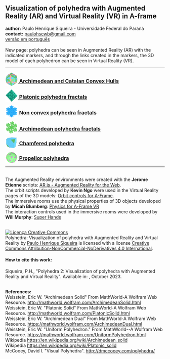 <link rel="stylesheet" href="scripts/style.css">
<link rel="icon" type="image/png" href="ArchimedeanCatalanHulls/vr/salas/imagens/icone.png">
<h2>Visualization of polyhedra with Augmented Reality (AR) and Virtual Reality (VR) in A-frame</h2>
 <b>author:</b> Paulo Henrique Siqueira - Universidade Federal do Paraná
 <br><b>contact:</b> <a href="#">paulohscwb@gmail.com</a>
 <br><a href="https://paulohscwb.github.io/polyhedra2/pt-br/">versão em português</a>
 <br><br> New page: polyhedra can be seen in Augmented Reality (AR) with the indicated markers, and through the links created in the markers, the 3D model of each polyhedron can be seen in Virtual Reality (VR).
<hr>
<h3 style="margin-top:3px"><a target="_blank" href="ArchimedeanCatalanHulls/"><img src="ArchimedeanCatalanHulls/ar/7A.png" style="margin-bottom:-10px" width="40"> Archimedean and Catalan Convex Hulls</a></h3>
<h3 style="margin-top:3px"><a target="_blank" href="fractalplatonic/"><img src="fractalplatonic/ar/14A.png" style="margin-bottom:-10px" width="40"> Platonic polyhedra fractals</a></h3>
<h3 style="margin-top:3px"><a target="_blank" href="fractalnonconvex/"><img src="fractalnonconvex/ar/19A.png" style="margin-bottom:-10px" width="40"> Non convex polyhedra fractals</a></h3>
<h3 style="margin-top:3px"><a target="_blank" href="fractalarchimedean/"><img src="fractalarchimedean/ar/37A.png" style="margin-bottom:-10px" width="40"> Archimedean polyhedra fractals</a></h3>
<h3 style="margin-top:3px"><a target="_blank" href="chamfered/"><img src="chamfered/ar/56A.png" style="margin-bottom:-10px" width="40"> Chamfered polyhedra</a></h3>
<h3 style="margin-top:3px"><a target="_blank" href="propellor/"><img src="propellor/ar/65A.png" style="margin-bottom:-10px" width="40"> Propellor polyhedra</a></h3>

<!--<h3 style="margin-top:5px; text-align:center;"><a target="_blank" href="all/">&#x1f4c4; Complete list of polyhedra</a></h3>
<hr>
<h3 align="center">Immersive rooms</h3>
<p align="center"><img src="catalan/vr/salas/videos/catalan.gif" style="max-width: 47%; border-radius:5px; margin-right:10px" loading="lazy"/><img src="nonconvex/vr/salas/videos/nonconvex1.gif" style="max-width: 47%; border-radius:5px;" loading="lazy"/></p>
<h3 align="center">Augmented Reality and 3D models</h3>
<p align="center"><img src="johnson1/ar/johnson1.gif" style="max-width: 92%; border-radius:5px;" loading="lazy"/></p>-->
<hr>
<br>The Augmented Reality environments were created with the <b>Jerome Etienne</b> scripts: <a href="https://github.com/jeromeetienne/AR.js" target="_blank">AR.js - Augmented Reality for the Web</a>.
<br>The orbit scripts developed by <b>Kevin Ngo</b> were used in the Virtual Reality pages of the 3D models: <a href="https://github.com/supermedium/superframe/tree/master/components/orbit-controls/" target="_blank"> Orbit controls for A-Frame</a>.
<br>The immersive rooms use the physical properties of 3D objects developed by <b>Micah Blumberg</b>: <a  href="https://github.com/c-frame/aframe-physics-system" target="_blank"> Physics for A-Frame VR</a>
<br>The interaction controls used in the immersive rooms were developed by <b>Will Murphy</b>: <a  href="https://github.com/c-frame/aframe-super-hands-component" target="_blank"> Super Hands</a>
<br>

<br><a rel="license" href="http://creativecommons.org/licenses/by-nc-nd/4.0/"><img alt="Licença Creative Commons" style="border-width:0" src="https://i.creativecommons.org/l/by-nc-nd/4.0/88x31.png" loading="lazy"/></a><br /><span xmlns:dct="http://purl.org/dc/terms/" property="dct:title">Polyhedra: Visualization of polyhedra with Augmented Reality and Virtual Reality</span> by <a xmlns:cc="http://creativecommons.org/ns#" href="https://paulohscwb.github.io/polyhedra/" property="cc:attributionName" rel="cc:attributionURL">Paulo Henrique Siqueira</a> is licensed with a license <a rel="license" href="http://creativecommons.org/licenses/by-nc-nd/4.0/">Creative Commons Attribution-NonCommercial-NoDerivatives 4.0 International</a>.

<h4>How to cite this work:</h4> 
<p>Siqueira, P.H., "Polyhedra 2: Visualization of polyhedra with Augmented Reality and Virtual Reality". Available in: <https://paulohscwb.github.io/polyhedra2/>, October 2023.</p>
<!--<a target="_blank" href="https://doi.org/10.5281/zenodo.8271425"><img src="https://zenodo.org/badge/DOI/10.5281/zenodo.8271425.svg" alt="DOI"></a>-->

<br><b>References:</b>
<br>Weisstein, Eric W. "Archimedean Solid" From MathWorld-A Wolfram Web Resource. <a href="http://mathworld.wolfram.com/ArchimedeanSolid.html" target="_blank">http://mathworld.wolfram.com/ArchimedeanSolid.html</a>
<br>Weisstein, Eric W. "Platonic Solid" From MathWorld-A Wolfram Web Resource. <a href="http://mathworld.wolfram.com/PlatonicSolid.html" target="_blank">http://mathworld.wolfram.com/PlatonicSolid.html</a>
<br>Weisstein, Eric W. "Archimedean Dual" From MathWorld-A Wolfram Web Resource. <a href="https://mathworld.wolfram.com/ArchimedeanDual.html" target="_blank">https://mathworld.wolfram.com/ArchimedeanDual.html</a>
<br>Weisstein, Eric W. "Uniform Polyhedron." From MathWorld--A Wolfram Web Resource. <a href="https://mathworld.wolfram.com/UniformPolyhedron.html" target="_blank">https://mathworld.wolfram.com/UniformPolyhedron.html</a>
<br>Wikipedia <a href="https://en.wikipedia.org/wiki/Archimedean_solid" target="_blank">https://en.wikipedia.org/wiki/Archimedean_solid</a>
<br>Wikipedia <a href="https://en.wikipedia.org/wiki/en.wikipedia.org/wiki/Platonic_solid" target="_blank">https://en.wikipedia.org/wiki/Platonic_solid</a>
<br>McCooey, David I. "Visual Polyhedra". <a href="http://dmccooey.com/polyhedra/" target="_blank">http://dmccooey.com/polyhedra/</a>
